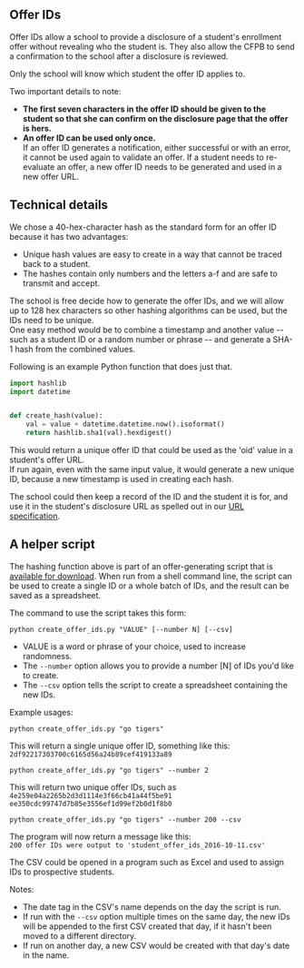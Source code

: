 ## Offer IDs

Offer IDs allow a school to provide a disclosure of a student's enrollment offer without revealing who the student is. They also allow the CFPB to send a confirmation to the school after a disclosure is reviewed.

Only the school will know which student the offer ID applies to.

Two important details to note:  

- **The first seven characters in the offer ID should be given to the student so that she can confirm on the  disclosure page that the offer is hers.** 
- **An offer ID can be used only once.**  
If an offer ID generates a notification, either successful or with an error, it cannot be used again to validate an offer. If a student needs to re-evaluate an offer, a new offer ID needs to be generated and used in a new offer URL. 

## Technical details
We chose a 40-hex-character hash as the standard form for an offer ID because it has two advantages:  

- Unique hash values are easy to create in a way that cannot be traced back to a student.
- The hashes contain only numbers and the letters a-f and are safe to transmit and accept.

The school is free decide how to generate the offer IDs, and we will allow up to 128 hex characters so other hashing algorithms can be used, but the IDs need to be unique.   
One easy method would be to combine a timestamp and another value -- such as a student ID or a random number or phrase -- and generate a SHA-1 hash from the combined values.

Following is an example Python function that does just that.

```python
import hashlib
import datetime


def create_hash(value):
    val = value + datetime.datetime.now().isoformat()
    return hashlib.sha1(val).hexdigest()
```

This would return a unique offer ID that could be used as the 'oid' value in a student's offer URL.  
If run again, even with the same input value, it would generate a new unique ID, because a new timestamp is used in creating each hash.

The school could then keep a record of the ID and the student it is for, and use it in the student's disclosure URL as spelled out in our [URL specification](https://cfpb.github.io/college-costs/url-spec/).

## A helper script

The hashing function above is part of an offer-generating script that is [available for download](http://files.consumerfinance.gov.s3.amazonaws.com/pb/paying_for_college/scripts/create_offer_ids.py). When run from a shell command line, the script can be used to create a single ID or a whole batch of IDs, and the result can be saved as a spreadsheet.

The command to use the script takes this form:

```
python create_offer_ids.py "VALUE" [--number N] [--csv]
```

- VALUE is a word or phrase of your choice, used to increase randomness.
- The `--number` option allows you to provide a number [N] of IDs you'd like to create.
- The `--csv` option tells the script to create a spreadsheet containing the new IDs.

Example usages:

```
python create_offer_ids.py "go tigers"
```

This will return a single unique offer ID, something like this:  
`2df92217303700c6165d56a24b89cef419133a89`


```
python create_offer_ids.py "go tigers" --number 2
```

This will return two unique offer IDs, such as  
```4e259e04a2265b2d3d1114e3f66cb41a44f5be91```  
```ee350cdc99747d7b85e3556ef1d99ef2b0d1f8b0```


```
python create_offer_ids.py "go tigers" --number 200 --csv
```

The program will now return a message like this:  
```200 offer IDs were output to 'student_offer_ids_2016-10-11.csv'```

The CSV could be opened in a program such as Excel and used to assign IDs to prospective students.

Notes:  
- The date tag in the CSV's name depends on the day the script is run.  
- If run with the `--csv` option multiple times on the same day, the new IDs will be appended to the first CSV created that day, if it hasn't been moved to a different directory.
- If run on another day, a new CSV would be created with that day's date in the name.
